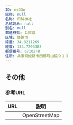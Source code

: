 ```yaml
---
ID: nsOGn
総称: null
名称: 印鉾神社
名称読み: null
別名: null
都道府県: 兵庫県
区域: 姫路市
緯度: 34.8211269
経度: 134.7203383
郵便番号: 6710248
住所: 兵庫県姫路市四郷町山脇９１３
---
```


## その他

### 参考URL

| URL | 説明          |
| --- | ------------- |
|     | OpenStreetMap |
